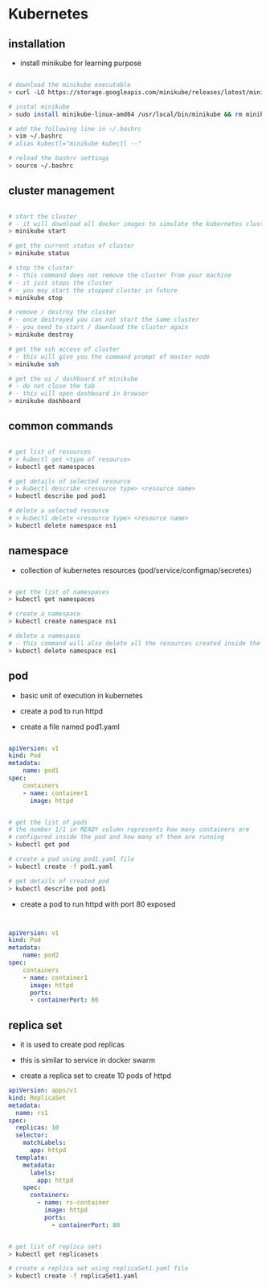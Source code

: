 # Kubernetes

## installation

- install minikube for learning purpose

```bash

# download the minikube executable
> curl -LO https://storage.googleapis.com/minikube/releases/latest/minikube-linux-amd64

# instal minikube
> sudo install minikube-linux-amd64 /usr/local/bin/minikube && rm minikube-linux-amd64

# add the following line in ~/.bashrc
> vim ~/.bashrc
# alias kubectl="minikube kubectl --"

# reload the bashrc settings
> source ~/.bashrc

```

## cluster management

```bash

# start the cluster
# - it will download all docker images to simulate the kubernetes cluster
> minikube start

# get the current status of cluster
> minikube status

# stop the cluster
# - this command does not remove the cluster from your machine
# - it just stops the cluster
# - you may start the stopped cluster in future
> minikube stop

# remove / destroy the cluster
# - once destroyed you can not start the same cluster
# - you need to start / download the cluster again
> minikube destroy

# get the ssh access of cluster
# - this will give you the command prompt of master node
> minikube ssh

# get the ui / dashboard of minikube
# - do not close the tab
# - this will open dashboard in browser
> minikube dashboard

```

## common commands

```bash

# get list of resources
# > kubectl get <type of resource>
> kubectl get namespaces

# get details of selected resource
# > kubectl describe <resource type> <resource name>
> kubectl describe pod pod1

# delete a selected resource
# > kubectl delete <resource type> <resource name>
> kubectl delete namespace ns1

```

## namespace

- collection of kubernetes resources (pod/service/configmap/secretes)

```bash

# get the list of namespaces
> kubectl get namespaces

# create a namespace
> kubectl create namespace ns1

# delete a namespace
# - this command will also delete all the resources created inside the selected namespace
> kubectl delete namespace ns1

```

## pod

- basic unit of execution in kubernetes

- create a pod to run httpd
- create a file named pod1.yaml

```yaml

apiVersion: v1
kind: Pod
metadata:
    name: pod1
spec:
    containers
    - name: container1
      image: httpd

```

```bash

# get the list of pods
# the number 1/1 in READY column represents how many containers are
# configured inside the pod and how many of them are running
> kubectl get pod

# create a pod using pod1.yaml file
> kubectl create -f pod1.yaml

# get details of created pod
> kubectl describe pod pod1

```

- create a pod to run httpd with port 80 exposed

```yaml


apiVersion: v1
kind: Pod
metadata:
    name: pod2
spec:
    containers
    - name: container1
      image: httpd
      ports:
      - containerPort: 80


```

## replica set

- it is used to create pod replicas
- this is similar to service in docker swarm

- create a replica set to create 10 pods of httpd

```yaml
apiVersion: apps/v1
kind: ReplicaSet
metadata:
  name: rs1
spec:
  replicas: 10
  selector:
    matchLabels:
      app: httpd
  template:
    metadata:
      labels:
        app: httpd
    spec:
      containers:
        - name: rs-container
          image: httpd
          ports:
            - containerPort: 80
```

```bash

# get list of replica sets
> kubectl get replicasets

# create a replica set using replicaSet1.yaml file
> kubectl create -f replicaSet1.yaml

```
